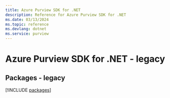 ```yaml
---
title: Azure Purview SDK for .NET
description: Reference for Azure Purview SDK for .NET
ms.date: 03/13/2024
ms.topic: reference
ms.devlang: dotnet
ms.service: purview
---
```

# Azure Purview SDK for .NET - legacy
## Packages - legacy
[!INCLUDE [packages](purview-index.md)]